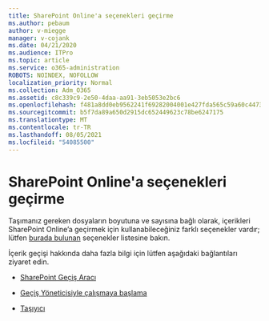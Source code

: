 ```yaml
---
title: SharePoint Online'a seçenekleri geçirme
ms.author: pebaum
author: v-miegge
manager: v-cojank
ms.date: 04/21/2020
ms.audience: ITPro
ms.topic: article
ms.service: o365-administration
ROBOTS: NOINDEX, NOFOLLOW
localization_priority: Normal
ms.collection: Adm_O365
ms.assetid: c8c339c9-2e50-4daa-aa91-3eb5053e2bc6
ms.openlocfilehash: f481a8dd0eb9562241f69282004001e427fda565c59a60c4473f5e3a878aade8
ms.sourcegitcommit: b5f7da89a650d2915dc652449623c78be6247175
ms.translationtype: MT
ms.contentlocale: tr-TR
ms.lasthandoff: 08/05/2021
ms.locfileid: "54085500"
---
```

# <a name="migrate-options-to-sharepoint-online"></a>SharePoint Online'a seçenekleri geçirme

Taşımanız gereken dosyaların boyutuna ve sayısına bağlı olarak, içerikleri SharePoint Online’a geçirmek için kullanabileceğiniz farklı seçenekler vardır; lütfen [burada bulunan](https://docs.microsoft.com/sharepointmigration/migrate-to-sharepoint-online) seçenekler listesine bakın.

İçerik geçişi hakkında daha fazla bilgi için lütfen aşağıdaki bağlantıları ziyaret edin.

- [SharePoint Geçiş Aracı](https://docs.microsoft.com/sharepointmigration/introducing-the-sharepoint-migration-tool)

- [Geçiş Yöneticisiyle çalışmaya başlama](https://docs.microsoft.com/sharepointmigration/mm-get-started)

- [Taşıyıcı](https://docs.microsoft.com/sharepointmigration/mover-plan-migration)
